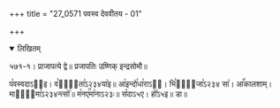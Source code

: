 +++
title = "27_0571 पवस्व देववीतय - 01"

+++
<details open><summary>लिखितम्</summary>

५७१-१। प्राजापत्ये द्वे॥ प्रजापतिः उष्णिक् इन्द्रसोमौ॥

प꣡वस्वदाऽ२᳐इ। व꣣वी꣢᳐ता꣣ऽ२३४या꣥इ॥ आ꣡इन्दो꣯धा꣯राऽ२᳐। भि꣣रो꣢᳐जा꣣ऽ२३४ सा꣥। आ꣡꣯कालशाम्। माधू꣢᳐मा꣣ऽ२३४न्त्सो꣥॥ म꣡नए꣢꣯मा꣡नाऽ२३ः॥ स꣤दाऽ५ए। हो꣤ऽ५इ॥ डा॥
</details>